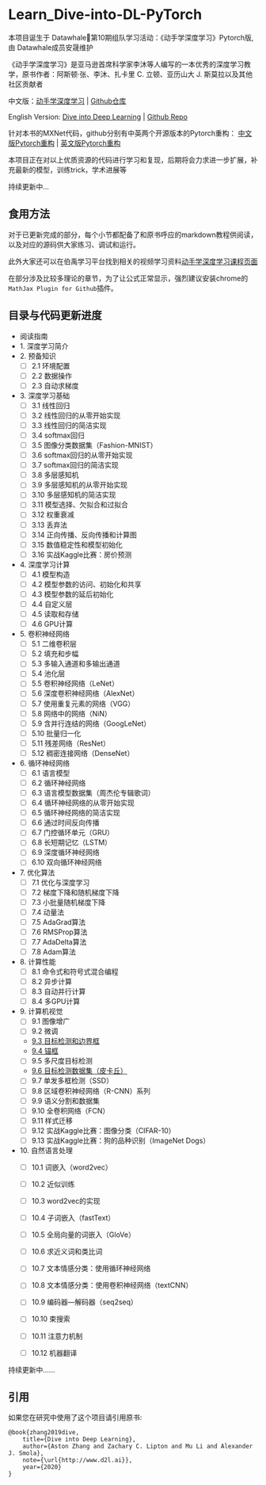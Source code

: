 # Learn_Dive-into-DL-PyTorch

本项目诞生于 Datawhale:whale:第10期组队学习活动：《动手学深度学习》Pytorch版, 由 Datawhale成员安晟维护

《动手学深度学习》是亚马逊首席科学家李沐等人编写的一本优秀的深度学习教学，原书作者：阿斯顿·张、李沐、扎卡里 C. 立顿、亚历山大 J. 斯莫拉以及其他社区贡献者

中文版：[动手学深度学习](https://zh.d2l.ai/) | [Github仓库](https://github.com/d2l-ai/d2l-zh)       

English Version: [Dive into Deep Learning](https://d2l.ai/) | [Github Repo](https://github.com/d2l-ai/d2l-en)

针对本书的MXNet代码，github分别有中英两个开源版本的Pytorch重构：
[中文版Pytorch重构](https://github.com/ShusenTang/Dive-into-DL-PyTorch) | [英文版Pytorch重构](https://github.com/dsgiitr/d2l-pytorch)

本项目正在对以上优质资源的代码进行学习和复现，后期将会力求进一步扩展，补充最新的模型，训练trick，学术进展等

持续更新中...


## 食用方法

对于已更新完成的部分，每个小节都配备了和原书呼应的markdown教程供阅读，以及对应的源码供大家练习、调试和运行。

此外大家还可以在伯禹学习平台找到相关的视频学习资料[动手学深度学习课程页面](https://www.boyuai.com/elites/course/cZu18YmweLv10OeV)

在部分涉及比较多理论的章节，为了让公式正常显示，强烈建议安装chrome的`MathJax Plugin for Github`插件。


## 目录与代码更新进度
* 阅读指南
* 1\. 深度学习简介
* 2\. 预备知识
   - [ ] 2.1 环境配置
   - [ ] 2.2 数据操作
   - [ ] 2.3 自动求梯度
* 3\. 深度学习基础
   - [ ] 3.1 线性回归
   - [ ] 3.2 线性回归的从零开始实现
   - [ ] 3.3 线性回归的简洁实现
   - [ ] 3.4 softmax回归
   - [ ] 3.5 图像分类数据集（Fashion-MNIST）
   - [ ] 3.6 softmax回归的从零开始实现
   - [ ] 3.7 softmax回归的简洁实现
   - [ ] 3.8 多层感知机
   - [ ] 3.9 多层感知机的从零开始实现
   - [ ] 3.10 多层感知机的简洁实现
   - [ ] 3.11 模型选择、欠拟合和过拟合
   - [ ] 3.12 权重衰减
   - [ ] 3.13 丢弃法
   - [ ] 3.14 正向传播、反向传播和计算图
   - [ ] 3.15 数值稳定性和模型初始化
   - [ ] 3.16 实战Kaggle比赛：房价预测
* 4\. 深度学习计算
   - [ ] 4.1 模型构造
   - [ ] 4.2 模型参数的访问、初始化和共享
   - [ ] 4.3 模型参数的延后初始化
   - [ ] 4.4 自定义层
   - [ ] 4.5 读取和存储
   - [ ] 4.6 GPU计算
* 5\. 卷积神经网络
   - [ ] 5.1 二维卷积层
   - [ ] 5.2 填充和步幅
   - [ ] 5.3 多输入通道和多输出通道
   - [ ] 5.4 池化层
   - [ ] 5.5 卷积神经网络（LeNet）
   - [ ] 5.6 深度卷积神经网络（AlexNet）
   - [ ] 5.7 使用重复元素的网络（VGG）
   - [ ] 5.8 网络中的网络（NiN）
   - [ ] 5.9 含并行连结的网络（GoogLeNet）
   - [ ] 5.10 批量归一化
   - [ ] 5.11 残差网络（ResNet）
   - [ ] 5.12 稠密连接网络（DenseNet）
* 6\. 循环神经网络
   - [ ] 6.1 语言模型
   - [ ] 6.2 循环神经网络
   - [ ] 6.3 语言模型数据集（周杰伦专辑歌词）
   - [ ] 6.4 循环神经网络的从零开始实现
   - [ ] 6.5 循环神经网络的简洁实现
   - [ ] 6.6 通过时间反向传播
   - [ ] 6.7 门控循环单元（GRU）
   - [ ] 6.8 长短期记忆（LSTM）
   - [ ] 6.9 深度循环神经网络
   - [ ] 6.10 双向循环神经网络
* 7\. 优化算法
   - [ ] 7.1 优化与深度学习
   - [ ] 7.2 梯度下降和随机梯度下降
   - [ ] 7.3 小批量随机梯度下降
   - [ ] 7.4 动量法
   - [ ] 7.5 AdaGrad算法
   - [ ] 7.6 RMSProp算法
   - [ ] 7.7 AdaDelta算法
   - [ ] 7.8 Adam算法
* 8\. 计算性能
   - [ ] 8.1 命令式和符号式混合编程
   - [ ] 8.2 异步计算
   - [ ] 8.3 自动并行计算
   - [ ] 8.4 多GPU计算
* 9\. 计算机视觉
   - [ ] 9.1 图像增广
   - [ ] 9.2 微调
   * [9.3 目标检测和边界框](https://github.com/monkeyDemon/Learn_Dive-into-DL-PyTorch/blob/master/chapter09_computer_vision/9.3-9.5_object_detection_basics/9.3_object_detection_and_bounding_boxes.md)
   * [9.4 锚框](https://github.com/monkeyDemon/Learn_Dive-into-DL-PyTorch/blob/master/chapter09_computer_vision/9.3-9.5_object_detection_basics/9.4_anchor_boxes.md)
   - [ ] 9.5 多尺度目标检测
   * [9.6 目标检测数据集（皮卡丘）](https://github.com/monkeyDemon/Learn_Dive-into-DL-PyTorch/blob/master/chapter09_computer_vision/9.6_object_detection_dataset_Pikachu/9.6_object_detection_dataset_pikachu.md)
   - [ ] 9.7 单发多框检测（SSD）
   - [ ] 9.8 区域卷积神经网络（R-CNN）系列
   - [ ] 9.9 语义分割和数据集
   - [ ] 9.10 全卷积网络（FCN）
   - [ ] 9.11 样式迁移
   - [ ] 9.12 实战Kaggle比赛：图像分类（CIFAR-10）
   - [ ] 9.13 实战Kaggle比赛：狗的品种识别（ImageNet Dogs）
* 10\. 自然语言处理
   - [ ] 10.1 词嵌入（word2vec）
   - [ ] 10.2 近似训练
   - [ ] 10.3 word2vec的实现
   - [ ] 10.4 子词嵌入（fastText）
   - [ ] 10.5 全局向量的词嵌入（GloVe）
   - [ ] 10.6 求近义词和类比词
   - [ ] 10.7 文本情感分类：使用循环神经网络
   - [ ] 10.8 文本情感分类：使用卷积神经网络（textCNN）
   - [ ] 10.9 编码器—解码器（seq2seq）
   - [ ] 10.10 束搜索
   - [ ] 10.11 注意力机制
   - [ ] 10.12 机器翻译


持续更新中......



## 引用

如果您在研究中使用了这个项目请引用原书:

```
@book{zhang2019dive,
    title={Dive into Deep Learning},
    author={Aston Zhang and Zachary C. Lipton and Mu Li and Alexander J. Smola},
    note={\url{http://www.d2l.ai}},
    year={2020}
}
```


